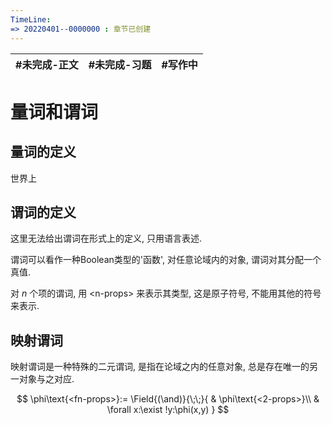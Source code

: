 ```yaml
---
TimeLine: 
=> 20220401--0000000 : 章节已创建
---
```

| #未完成-正文 | #未完成-习题 | #写作中 |
| ------------ | ------------ | ------- |


# 量词和谓词

## 量词的定义

世界上

## 谓词的定义

这里无法给出谓词在形式上的定义, 只用语言表述. 

谓词可以看作一种Boolean类型的'函数', 对任意论域内的对象, 谓词对其分配一个真值. 

对 $n$ 个项的谓词, 用 $\text{<n-props>}$ 来表示其类型, 这是原子符号, 不能用其他的符号来表示. 

## 映射谓词

映射谓词是一种特殊的二元谓词, 是指在论域之内的任意对象, 总是存在唯一的另一对象与之对应. 

$$
\phi\text{<fn-props>}:=
\Field{(\and)}{\;\;}{
	& \phi\text{<2-props>}\\
	& \forall x:\exist !y:\phi(x,y)
}
$$

